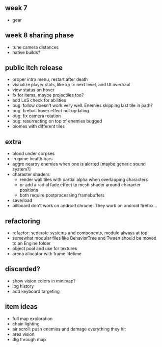 ## week 7
- gear

## week 8 sharing phase
- tune camera distances
- native builds?

## public itch release
- proper intro menu, restart after death
- visualize player stats, like xp to next level, and UI overhaul
- view status on hover
- fx for items, maybe projectiles too?
- add LoS check for abilities
- bug: follow doesn't work very well. Enemies skipping last tile in path?
- bug: fireball hover effect not updating
- bug: fix camera rotation
- bug: resurrecting on top of enemies bugged
- biomes with different tiles

## extra
- blood under corpses
- in game health bars
- aggro nearby enemies when one is alerted (maybe generic sound system?)
- character shaders:
  - render wall tiles with partial alpha when overlapping characters
  - or add a radial fade effect to mesh shader around character positions
  - both require postprocessing framebuffers
- save/load
- billboard don't work on android chrome. They work on android firefox...

## refactoring
- refactor: separate systems and components, module always at top
- somewhat modular files like BehaviorTree and Tween should be moved to an Engine folder
- object pool and use for textures
- arena allocator with frame lifetime

## discarded?
- show vision colors in minimap?
- log history
- add keyboard targeting

## item ideas
- full map exploration
- chain lighting
- air scroll: push enemies and damage everything they hit
- area vision
- dig through map
